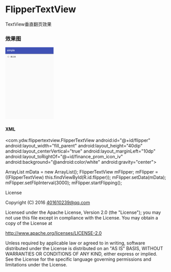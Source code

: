 # FlipperTextView
TextView垂直翻页效果


### 效果图

<img src="/1.gif" style="width: 30%;">

#### XML
 
  <com.ydw.flippertextview.FlipperTextView
        android:id="@+id/flipper"
        android:layout_width="fill_parent"
        android:layout_height="40dip"
        android:layout_centerVertical="true"
        android:layout_marginLeft="10dp"
        android:layout_toRightOf="@+id/finance_prom_icon_iv"
        android:background="@android:color/white"
        android:gravity="center">

 ArrayList<String> mData =  new ArrayList<String>();
 FlipperTextView mFlipper; mFlipper = ((FlipperTextView) this.findViewById(R.id.flipper));
        mFlipper.setData(mData);
        mFlipper.setFlipInterval(3000);
        mFlipper.startFlipping();


License

Copyright (C) 2016 401610239@qq.com

Licensed under the Apache License, Version 2.0 (the "License");
you may not use this file except in compliance with the License.
You may obtain a copy of the License at

http://www.apache.org/licenses/LICENSE-2.0

Unless required by applicable law or agreed to in writing, software
distributed under the License is distributed on an "AS IS" BASIS,
WITHOUT WARRANTIES OR CONDITIONS OF ANY KIND, either express or implied.
See the License for the specific language governing permissions and
limitations under the License.
